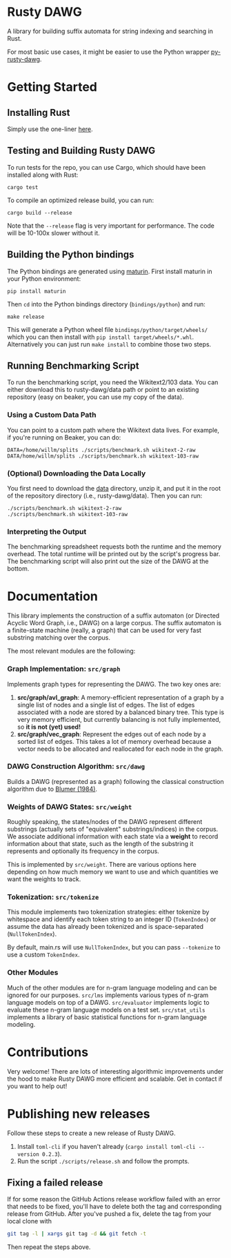 # Rusty DAWG

A library for building suffix automata for string indexing and searching in Rust.

For most basic use cases, it might be easier to use the Python wrapper [py-rusty-dawg](https://github.com/viking-sudo-rm/py-rusty-dawg).

# Getting Started

## Installing Rust

Simply use the one-liner [here](https://www.rust-lang.org/tools/install).

## Testing and Building Rusty DAWG

To run tests for the repo, you can use Cargo, which should have been installed along with Rust:

```
cargo test
```

To compile an optimized release build, you can run:

```
cargo build --release
```

Note that the `--release` flag is very important for performance. The code will be 10-100x slower without it.

## Building the Python bindings

The Python bindings are generated using [maturin](https://github.com/PyO3/maturin). First install maturin in your Python environment:

```
pip install maturin
```

Then `cd` into the Python bindings directory (`bindings/python`) and run:

```
make release
```
This will generate a Python wheel file `bindings/python/target/wheels/` which you can then install with `pip install target/wheels/*.whl`.
Alternatively you can just run `make install` to combine those two steps.

## Running Benchmarking Script

To run the benchmarking script, you need the Wikitext2/103 data. You can either download this to rusty-dawg/data path or point to an existing repository (easy on beaker, you can use my copy of the data).

### Using a Custom Data Path

You can point to a custom path where the Wikitext data lives. For example, if you're running on Beaker, you can do:

```
DATA=/home/willm/splits ./scripts/benchmark.sh wikitext-2-raw
DATA/home/willm/splits ./scripts/benchmark.sh wikitext-103-raw
```

### (Optional) Downloading the Data Locally

You first need to download the [data](https://drive.google.com/file/d/1XRZA2eki_Z8M0QrYN4BrbN7dghMYqYby/view?usp=sharing) directory, unzip it, and put it in the root of the repository directory (i.e., rusty-dawg/data). Then you can run:

```
./scripts/benchmark.sh wikitext-2-raw
./scripts/benchmark.sh wikitext-103-raw
```

### Interpreting the Output

The benchmarking spreadsheet requests both the runtime and the memory overhead. The total runtime will be printed out by the script's progress bar. The benchmarking script will also print out the size of the DAWG at the bottom.

# Documentation

This library implements the construction of a suffix automaton (or Directed Acyclic Word Graph, i.e., DAWG) on a large corpus. The suffix automaton is a finite-state machine (really, a graph) that can be used for very fast substring matching over the corpus.

The most relevant modules are the following:

### Graph Implementation: `src/graph`

Implements graph types for representing the DAWG. The two key ones are:

1. **src/graph/avl_graph**: A memory-efficient representation of a graph by a single list of nodes and a single list of edges. The list of edges associated with a node are stored by a balanced binary tree. This type is very memory efficient, but currently balancing is not fully implemented, so **it is not (yet) used!**
2. **src/graph/vec_graph**: Represent the edges out of each node by a sorted list of edges. This takes a lot of memory overhead because a vector needs to be allocated and reallocated for each node in the graph.

### DAWG Construction Algorithm: `src/dawg`

Builds a DAWG (represented as a graph) following the classical construction algorithm due to [Blumer (1984)](https://drive.google.com/file/d/1_FjsV3iSo1rA18DLzVpo_w2Zv4OhBWOl/view?usp=sharing).

### Weights of DAWG States: `src/weight`

Roughly speaking, the states/nodes of the DAWG represent different substrings (actually sets of "equivalent" substrings/indices) in the corpus. We associate additional information with each state via a **weight** to record information about that state, such as the length of the substring it represents and optionally its frequency in the corpus.

This is implemented by `src/weight`. There are various options here depending on how much memory we want to use and which quantities we want the weights to track.

### Tokenization: ``src/tokenize``

This module implements two tokenization strategies: either tokenize by whitespace and identify each token string to an integer ID (`TokenIndex`) or assume the data has already been tokenized and is space-separated (`NullTokenIndex`).

By default, main.rs will use `NullTokenIndex`, but you can pass `--tokenize` to use a custom `TokenIndex`.

### Other Modules

Much of the other modules are for n-gram language modeling and can be ignored for our purposes. `src/lms` implements various types of n-gram language models on top of a DAWG. `src/evaluator` implements logic to evaluate these n-gram language models on a test set. `src/stat_utils` implements a library of basic statistical functions for n-gram language modeling.

# Contributions

Very welcome! There are lots of interesting algorithmic improvements under the hood to make Rusty DAWG more efficient and scalable. Get in contact if you want to help out!

# Publishing new releases

Follow these steps to create a new release of Rusty DAWG.

1. Install `toml-cli` if you haven't already (`cargo install toml-cli --version 0.2.3`).
2. Run the script `./scripts/release.sh` and follow the prompts.

## Fixing a failed release

If for some reason the GitHub Actions release workflow failed with an error that needs to be fixed, you'll have to delete both the tag and corresponding release from GitHub. After you've pushed a fix, delete the tag from your local clone with

```bash
git tag -l | xargs git tag -d && git fetch -t
```

Then repeat the steps above.
